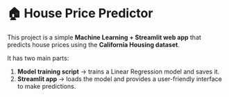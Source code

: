 # 🏠 House Price Predictor  

This project is a simple **Machine Learning + Streamlit web app** that predicts house prices using the **California Housing dataset**.  

It has two main parts:  
1. **Model training script** → trains a Linear Regression model and saves it.  
2. **Streamlit app** → loads the model and provides a user-friendly interface to make predictions. 
